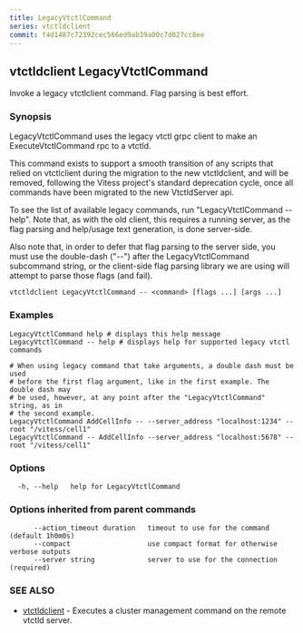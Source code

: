 ```yaml
---
title: LegacyVtctlCommand
series: vtctldclient
commit: f4d1487c72392cec566ed9ab39a00c7d027cc8ee
---
```

## vtctldclient LegacyVtctlCommand

Invoke a legacy vtctlclient command. Flag parsing is best effort.

### Synopsis

LegacyVtctlCommand uses the legacy vtctl grpc client to make an ExecuteVtctlCommand
rpc to a vtctld.

This command exists to support a smooth transition of any scripts that relied on
vtctlclient during the migration to the new vtctldclient, and will be removed,
following the Vitess project's standard deprecation cycle, once all commands
have been migrated to the new VtctldServer api.

To see the list of available legacy commands, run "LegacyVtctlCommand -- help".
Note that, as with the old client, this requires a running server, as the flag
parsing and help/usage text generation, is done server-side.

Also note that, in order to defer that flag parsing to the server side, you must
use the double-dash ("--") after the LegacyVtctlCommand subcommand string, or
the client-side flag parsing library we are using will attempt to parse those
flags (and fail).

```
vtctldclient LegacyVtctlCommand -- <command> [flags ...] [args ...]
```

### Examples

```
LegacyVtctlCommand help # displays this help message
LegacyVtctlCommand -- help # displays help for supported legacy vtctl commands

# When using legacy command that take arguments, a double dash must be used
# before the first flag argument, like in the first example. The double dash may
# be used, however, at any point after the "LegacyVtctlCommand" string, as in
# the second example.
LegacyVtctlCommand AddCellInfo -- --server_address "localhost:1234" --root "/vitess/cell1"
LegacyVtctlCommand -- AddCellInfo --server_address "localhost:5678" --root "/vitess/cell1"
```

### Options

```
  -h, --help   help for LegacyVtctlCommand
```

### Options inherited from parent commands

```
      --action_timeout duration   timeout to use for the command (default 1h0m0s)
      --compact                   use compact format for otherwise verbose outputs
      --server string             server to use for the connection (required)
```

### SEE ALSO

* [vtctldclient](../)	 - Executes a cluster management command on the remote vtctld server.

